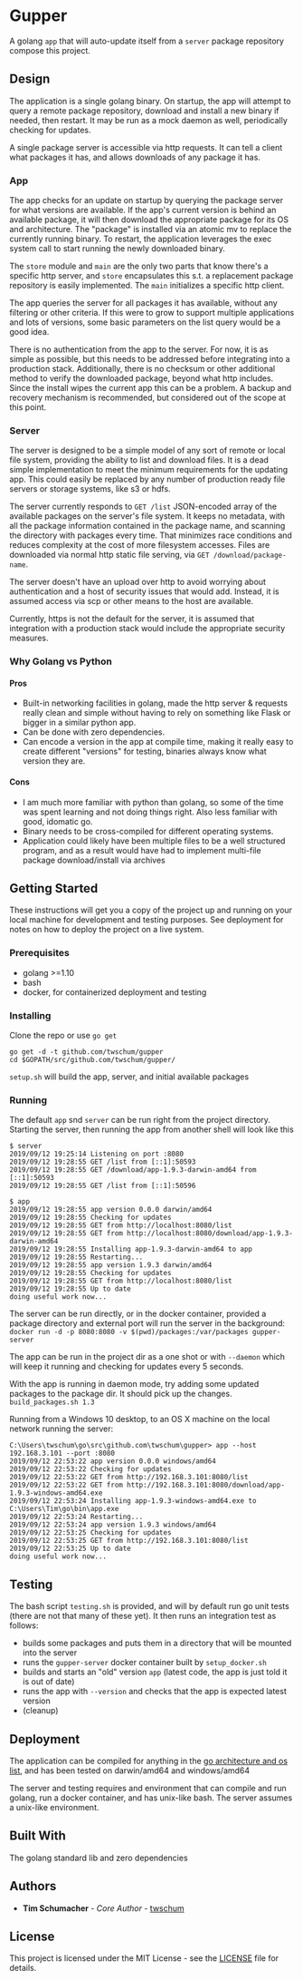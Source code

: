 # Gupper

A golang `app` that will auto-update itself from a `server` package repository compose this project.

## Design

The application is a single golang binary. On startup, the app will attempt to query a remote package repository, download and install a new binary if needed, then restart. It may be run as a mock daemon as well, periodically checking for updates.

A single package server is accessible via http requests. It can tell a client what packages it has, and allows downloads of any package it has.

### App

The app checks for an update on startup by querying the package server for what versions are available. If the app's current version is behind an available package, it will then download the appropriate package for its OS and architecture. The "package" is installed via an atomic mv to replace the currently running binary. To restart, the application leverages the exec system call to start running the newly downloaded binary.

The `store` module and `main` are the only two parts that know there's a specific http server, and `store` encapsulates this s.t. a replacement package repository is easily implemented. The `main` initializes a specific http client.

The app queries the server for all packages it has available, without any filtering or other criteria. If this were to grow to support multiple applications and lots of versions, some basic parameters on the list query would be a good idea.

There is no authentication from the app to the server. For now, it is as simple as possible, but this needs to be addressed before integrating into a production stack. Additionally, there is no checksum or other additional method to verify the downloaded package, beyond what http includes. Since the install wipes the current app this can be a problem. A backup and recovery mechanism is recommended, but considered out of the scope at this point.

### Server

The server is designed to be a simple model of any sort of remote or local file system, providing the ability to list and download files. It is a dead simple implementation to meet the minimum requirements for the updating app. This could easily be replaced by any number of production ready file servers or storage systems, like s3 or hdfs.

The server currently responds to `GET /list` JSON-encoded array of the available packages on the server's file system. It keeps no metadata, with all the package information contained in the package name, and scanning the directory with packages every time. That minimizes race conditions and reduces complexity at the cost of more filesystem accesses. Files are downloaded via normal http static file serving, via `GET /download/package-name`.

The server doesn't have an upload over http to avoid worrying about authentication and a host of security issues that would add. Instead, it is assumed access via scp or other means to the host are available.

Currently, https is not the default for the server, it is assumed that integration with a production stack would include the appropriate security measures.

### Why Golang vs Python

#### Pros
* Built-in networking facilities in golang, made the http server & requests really clean and simple without having to rely on something like Flask or bigger in a similar python app.
* Can be done with zero dependencies.
* Can encode a version in the app at compile time, making it really easy to create different "versions" for testing, binaries always know what version they are.

#### Cons
* I am much more familiar with python than golang, so some of the time was spent learning and not doing things right. Also less familiar with good, idomatic go.
* Binary needs to be cross-compiled for different operating systems.
* Application could likely have been multiple files to be a well structured program, and as a result would have had to implement multi-file package download/install via archives

## Getting Started

These instructions will get you a copy of the project up and running on your local machine for development and testing purposes. See deployment for notes on how to deploy the project on a live system.

### Prerequisites

* golang >=1.10
* bash
* docker, for containerized deployment and testing

### Installing

Clone the repo or use `go get`
```
go get -d -t github.com/twschum/gupper
cd $GOPATH/src/github.com/twschum/gupper/
```
`setup.sh` will build the app, server, and initial available packages

### Running

The default `app` snd `server` can be run right from the project directory.
Starting the server, then running the app from another shell will look like this
```
$ server
2019/09/12 19:25:14 Listening on port :8080
2019/09/12 19:28:55 GET /list from [::1]:50593
2019/09/12 19:28:55 GET /download/app-1.9.3-darwin-amd64 from [::1]:50593
2019/09/12 19:28:55 GET /list from [::1]:50596
```

```
$ app
2019/09/12 19:28:55 app version 0.0.0 darwin/amd64
2019/09/12 19:28:55 Checking for updates
2019/09/12 19:28:55 GET from http://localhost:8080/list
2019/09/12 19:28:55 GET from http://localhost:8080/download/app-1.9.3-darwin-amd64
2019/09/12 19:28:55 Installing app-1.9.3-darwin-amd64 to app
2019/09/12 19:28:55 Restarting...
2019/09/12 19:28:55 app version 1.9.3 darwin/amd64
2019/09/12 19:28:55 Checking for updates
2019/09/12 19:28:55 GET from http://localhost:8080/list
2019/09/12 19:28:55 Up to date
doing useful work now...
```

The server can be run directly, or in the docker container, provided a package directory and external port will run the server in the background:
`docker run -d -p 8080:8080 -v $(pwd)/packages:/var/packages gupper-server`

The app can be run in the project dir as a one shot or with `--daemon` which will keep it running and checking for updates every 5 seconds.

With the app is running in daemon mode, try adding some updated packages to the package dir. It should pick up the changes.
`build_packages.sh 1.3`

Running from a Windows 10 desktop, to an OS X machine on the local network running the server:
```
C:\Users\twschum\go\src\github.com\twschum\gupper> app --host 192.168.3.101 --port :8080
2019/09/12 22:53:22 app version 0.0.0 windows/amd64
2019/09/12 22:53:22 Checking for updates
2019/09/12 22:53:22 GET from http://192.168.3.101:8080/list
2019/09/12 22:53:22 GET from http://192.168.3.101:8080/download/app-1.9.3-windows-amd64.exe
2019/09/12 22:53:24 Installing app-1.9.3-windows-amd64.exe to C:\Users\Tim\go\bin\app.exe
2019/09/12 22:53:24 Restarting...
2019/09/12 22:53:24 app version 1.9.3 windows/amd64
2019/09/12 22:53:25 Checking for updates
2019/09/12 22:53:25 GET from http://192.168.3.101:8080/list
2019/09/12 22:53:25 Up to date
doing useful work now...
```

## Testing

The bash script `testing.sh` is provided, and will by default run go unit tests (there are not that many of these yet). It then runs an integration test as follows:
* builds some packages and puts them in a directory that will be mounted into the server
* runs the `gupper-server` docker container built by `setup_docker.sh`
* builds and starts an "old" version `app` (latest code, the app is just told it is out of date)
* runs the app with `--version` and checks that the app is expected latest version
* (cleanup)

## Deployment

The application can be compiled for anything in the [go architecture and os list](https://github.com/golang/go/blob/master/src/go/build/syslist.go), and has been tested on darwin/amd64 and windows/amd64

The server and testing requires and environment that can compile and run golang, run a docker container, and has unix-like bash. The server assumes a unix-like environment.

## Built With

The golang standard lib and zero dependencies

## Authors

* **Tim Schumacher** - *Core Author* - [twschum](https://github.com/twschum)

## License

This project is licensed under the MIT License - see the [LICENSE](LICENSE) file for details.
